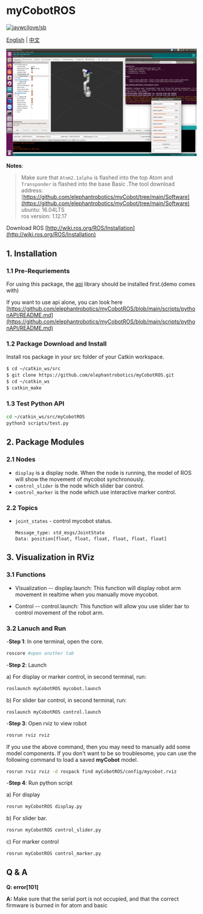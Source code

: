 # myCobotROS

[![jaywcjlove/sb](https://jaywcjlove.github.io/sb/lang/chinese.svg)](READMEcn.md)

[English](README.md) | [中文](READMEcn.md)

![Demo](./Screenshot-1.png)

**Notes**:

<!-- This is the mycobot ROS package designed by Zhang Lijun([lijun.zhang@elephantrobotics.com]()) -->

> Make sure that `Atom2.1alpha` is flashed into the top Atom and `Transponder` is flashed into the base Basic .The tool download address: [https://github.com/elephantrobotics/myCobot/tree/main/Software](https://github.com/elephantrobotics/myCobot/tree/main/Software)<br>
> ubuntu: 16.04LTS<br>
> ros version: 1.12.17

Download ROS [http://wiki.ros.org/ROS/Installation](http://wiki.ros.org/ROS/Installation)

## 1. Installation

### 1.1 Pre-Requriements

For using this package, the [api]() library should be installed first.(demo comes with)

If you want to use api alone, you can look here [https://github.com/elephantrobotics/myCobotROS/blob/main/scripts/pythonAPI/README.md](https://github.com/elephantrobotics/myCobotROS/blob/main/scripts/pythonAPI/README.md)

### 1.2 Package Download and Install

Install ros package in your src folder of your Catkin workspace.

```bash
$ cd ~/catkin_ws/src
$ git clone https://github.com/elephantrobotics/myCobotROS.git
$ cd ~/catkin_ws
$ catkin_make
```

### 1.3 Test Python API

```bash
cd ~/catkin_ws/src/myCobotROS
python3 scripts/test.py
```

## 2. Package Modules

### 2.1 Nodes

- `display` is a display node. When the node is running, the model of ROS will show the movement of mycobot synchronously.
- `control_slider` is the node which slider bar control.
- `control_marker` is the node which use interactive marker control.

### 2.2 Topics

- `joint_states` - control mycobot status.

  ```
  Message_type: std_msgs/JointState
  Data: position[float, float, float, float, float, float]
  ```

## 3. Visualization in RViz

### 3.1 Functions

- Visualization -- display.launch: This function will display robot arm movement in realtime when you manually move mycobot.

- Control -- control.launch: This function will allow you use slider bar to control movement of the robot arm.

### 3.2 Lanuch and Run

-**Step 1**: In one terminal, open the core.

```bash
roscore #open another tab
```

-**Step 2**: Launch

a) For display or marker control, in second terminal, run:

```bash
roslaunch myCobotROS mycobot.launch
```

b) For slider bar control, in second terminal, run:

```
roslaunch myCobotROS control.launch
```

-**Step 3**: Open rviz to view robot

```bash
rosrun rviz rviz
```

If you use the above command, then you may need to manually add some model components. If you don't want to be so troublesome, you can use the following command to load a saved **myCobot** model.

```bash
rosrun rviz rviz -d rospack find myCobotROS/config/mycobot.rviz
```

-**Step 4**: Run python script

a) For display

```bash
rosrun myCobotROS display.py
```

b) For slider bar.

```bash
rosrun myCobotROS control_slider.py
```

c) For marker control

```bash
rosrun myCobotROS control_marker.py
```

## Q & A

**Q: error[101]**

**A:** Make sure that the serial port is not occupied, and that the correct firmware is burned in for atom and basic
